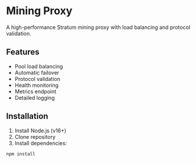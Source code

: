 # Mining Proxy

A high-performance Stratum mining proxy with load balancing and protocol validation.

## Features
- Pool load balancing
- Automatic failover
- Protocol validation
- Health monitoring
- Metrics endpoint
- Detailed logging

## Installation
1. Install Node.js (v16+)
2. Clone repository
3. Install dependencies:
```bash
npm install
